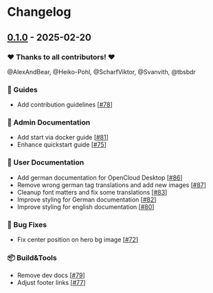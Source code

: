 # Changelog

## [0.1.0](https://github.com/opencloud-eu/docs/releases/tag/0.1.0) - 2025-02-20

### ❤️ Thanks to all contributors! ❤️

@AlexAndBear, @Heiko-Pohl, @ScharfViktor, @Svanvith, @tbsbdr

### 🐾 Guides

- Add contribution guidelines [[#78](https://github.com/opencloud-eu/docs/pull/78)]

### 👷 Admin Documentation

- Add start via docker guide [[#81](https://github.com/opencloud-eu/docs/pull/81)]
- Enhance quickstart guide [[#75](https://github.com/opencloud-eu/docs/pull/75)]

### 👤 User Documentation

- Add german documentation for OpenCloud Desktop [[#86](https://github.com/opencloud-eu/docs/pull/86)]
- Remove wrong german tag translations and add new images [[#87](https://github.com/opencloud-eu/docs/pull/87)]
- Cleanup font matters and fix some translations [[#83](https://github.com/opencloud-eu/docs/pull/83)]
- Improve styling for German documentation [[#82](https://github.com/opencloud-eu/docs/pull/82)]
- Improve styling for english documentation [[#80](https://github.com/opencloud-eu/docs/pull/80)]

### 🐛 Bug Fixes

- Fix center position on hero bg image [[#72](https://github.com/opencloud-eu/docs/pull/72)]

### 📦️ Build&Tools

- Remove dev docs [[#79](https://github.com/opencloud-eu/docs/pull/79)]
- Adjust footer links [[#77](https://github.com/opencloud-eu/docs/pull/77)]
